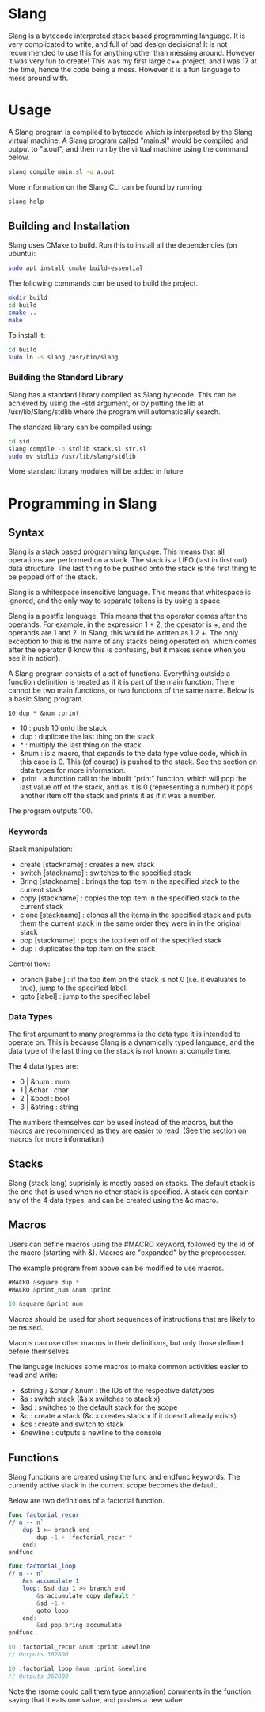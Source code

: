 # Slang

Slang is a bytecode interpreted stack based programming language. It is very complicated to write, and full of bad design decisions! It is not recommended to use this for anything other than messing around. However it was very fun to create! This was my first large c++ project, and I was 17 at the time, hence the code being a mess. However it is a fun language to mess around with. 

# Usage

A Slang program is compiled to bytecode which is interpreted by the Slang virtual machine. A Slang program called "main.sl" would be compiled and output to "a.out", and then run by the virtual machine using the command below. 

```bash
slang compile main.sl -o a.out
```

More information on the Slang CLI can be found by running:
```bash
slang help
```

## Building and Installation
Slang uses CMake to build. Run this to install all the dependencies (on ubuntu):
```bash
sudo apt install cmake build-essential
```

The following commands can be used to build the project.

```bash
mkdir build
cd build
cmake ..
make
```

To install it:
```bash
cd build
sudo ln -s slang /usr/bin/slang
```

### Building the Standard Library
Slang has a standard library compiled as Slang bytecode. This can be achieved by using the -std argument, or by putting the lib at /usr/lib/Slang/stdlib where the program will automatically search.

The standard library can be compiled using:
```bash
cd std
slang compile -o stdlib stack.sl str.sl
sudo mv stdlib /usr/lib/slang/stdlib
```

More standard library modules will be added in future

# Programming in Slang
## Syntax

Slang is a stack based programming language. This means that all operations are performed on a stack. The stack is a LIFO (last in first out) data structure. The last thing to be pushed onto the stack is the first thing to be popped off of the stack.

Slang is a whitespace insensitive language. This means that whitespace is ignored, and the only way to separate tokens is by using a space. 

Slang is a postfix language. This means that the operator comes after the operands. For example, in the expression 1 + 2, the operator is +, and the operands are 1 and 2. In Slang, this would be written as 1 2 +. The only exception to this is the name of any stacks being operated on, which comes after the operator (I know this is confusing, but it makes sense when you see it in action).

A Slang program consists of a set of functions. Everything outside a function definition is treated as if it is part of the main function. There cannot be two main functions, or two functions of the same name. Below is a basic Slang program.

```
10 dup * &num :print 
```
- 10 : push 10 onto the stack
- dup : duplicate the last thing on the stack
- \* : multiply the last thing on the stack
- &num : is a macro, that expands to the data type value code, which in this case is 0. This (of course) is pushed to the stack.  See the section on data types for more information.
- :print : a function call to the inbuilt "print" function, which will pop the last value off of the stack, and as it is 0 (representing a number) it pops another item off the stack and prints it as if it was a number.

The program outputs 100.

### Keywords
Stack manipulation:
- create [stackname] : creates a new stack
- switch [stackname] : switches to the specified stack
- Bring [stackname] : brings the top item in the specified stack to the current stack
- copy [stackname] : copies the top item in the specified stack to the current stack
- clone [stackname] : clones all the items in the specified stack and puts them the current stack in the same order they were in in the original stack
- pop [stackname] : pops the top item off of the specified stack
- dup : duplicates the top item on the stack

Control flow:
- branch [label] : if the top item on the stack is not 0 (i.e. it evaluates to true), jump to the specified label.
- goto [label] : jump to the specified label

### Data Types
The first argument to many programms is the data type it is intended to operate on. This is because Slang is a dynamically typed language, and the data type of the last thing on the stack is not known at compile time. 

The 4 data types are:
- 0 | &num : num
- 1 | &char : char
- 2 | &bool : bool
- 3 | &string : string

The numbers themselves can be used instead of the macros, but the macros are recommended as they are easier to read. (See the section on macros for more information)

## Stacks
Slang (stack lang) suprisinly is mostly based on stacks. The default stack is the one that is used when no other stack is specified. A stack can contain any of the 4 data types, and can be created using the &c macro.

## Macros
Users can define macros using the #MACRO keyword, followed by the id of the macro (starting with &). Macros are "expanded" by the preprocesser. 

The example program from above can be modified to use macros.
```swift
#MACRO &square dup *
#MACRO &print_num &num :print 

10 &square &print_num
```
Macros should be used for short sequences of instructions that are likely to be reused.

Macros can use other macros in their definitions, but only those defined before themselves.

The language includes some macros to make common activities easier to read and write:
- &string / &char / &num : the IDs of the respective datatypes
- &s : switch stack (&s x switches to stack x)
- &sd : switches to the default stack for the scope
- &c : create a stack (&c x creates stack x if it doesnt already exists)
- &cs : create and switch to stack
- &newline : outputs a newline to the console

## Functions
Slang functions are created using the func and endfunc keywords. The currently active stack in the current scope becomes the default. 

Below are two definitions of a factorial function.

```swift
func factorial_recur
// n -- n`
    dup 1 >= branch end
        dup -1 + :factorial_recur *
    end:
endfunc

func factorial_loop
// n -- n`
    &cs accumulate 1
    loop: &sd dup 1 >= branch end 
        &s accumulate copy default *
        &sd -1 +
        goto loop
    end:
        &sd pop bring accumulate
endfunc

10 :factorial_recur &num :print &newline
// Outputs 362800

10 :factorial_loop &num :print &newline
// Outputs 362800
```

Note the (some could call them type annotation) comments in the function, saying that it eats one value, and pushes a new value